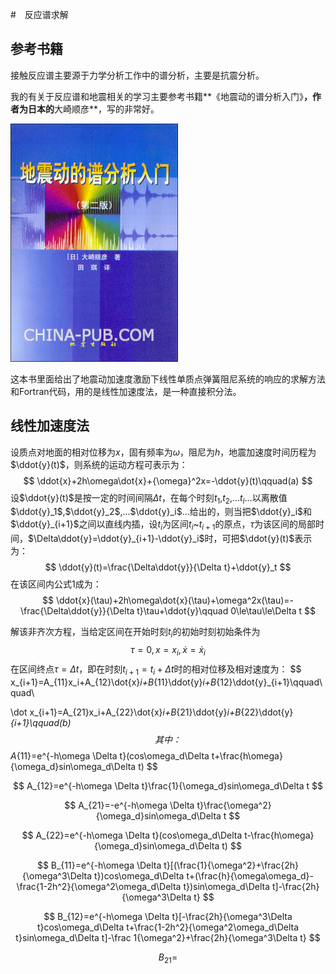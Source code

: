 #　反应谱求解

## 参考书籍

接触反应谱主要源于力学分析工作中的谱分析，主要是抗震分析。

我的有关于反应谱和地震相关的学习主要参考书籍**《地震动的谱分析入门》**，作者为日本的**大崎顺彦**，写的非常好。

![](book.jpg)

这本书里面给出了地震动加速度激励下线性单质点弹簧阻尼系统的响应的求解方法和Fortran代码，用的是线性加速度法，是一种直接积分法。

## 线性加速度法

设质点对地面的相对位移为$x$，固有频率为$\omega$，阻尼为$h$，地震加速度时间历程为$\ddot{y}(t)$，则系统的运动方程可表示为：
$$
\ddot{x}+2h\omega\dot{x}+{\omega}^2x=-\ddot{y}(t)\qquad(a)
$$
设$\ddot{y}(t)$是按一定的时间间隔$\Delta t$，在每个时刻$t_1$,$t_2$,...$t_i$...以离散值$\ddot{y}_1$,$\ddot{y}_2$,...$\ddot{y}_i$...给出的，则当把$\ddot{y}_i$和$\ddot{y}_{i+1}$之间以直线内插，设$t_i$为区间$t_i$~$t_{i+1}$的原点，$\tau$为该区间的局部时间，$\Delta\ddot{y}=\ddot{y}_{i+1}-\ddot{y}_i$时，可把$\ddot{y}(t)$表示为：
$$
\ddot{y}(t)=\frac{\Delta\ddot{y}}{\Delta t}+\ddot{y}_t
$$
在该区间内公式1成为：
$$
\ddot{x}(\tau)+2h\omega\dot{x}(\tau)+\omega^2x(\tau)=-\frac{\Delta\ddot{y}}{\Delta t}\tau+\ddot{y}\qquad 0\le\tau\le\Delta t
$$

解该非齐次方程，当给定区间在开始时刻$t_i$的初始时刻初始条件为
$$
\tau=0,x=x_i,\dot{x}=\dot{x}_i
$$
在区间终点$\tau=\Delta t$，即在时刻$t_{i+1}=t_i+\Delta t$时的相对位移及相对速度为：
$$
x_{i+1}=A_{11}x_i+A_{12}\dot{x}_i+B_{11}\ddot{y}_i+B_{12}\ddot{y}_{i+1}\qquad\quad\\
 
\dot x_{i+1}=A_{21}x_i+A_{22}\dot{x}_i+B_{21}\ddot{y}_i+B_{22}\ddot{y}_{i+1}\qquad(b)
$$
其中：
$$
A_{11}=e^{-h\omega \Delta t}(cos\omega_d\Delta t+\frac{h\omega}{\omega_d}sin\omega_d\Delta t)
$$

$$
A_{12}=e^{-h\omega \Delta t}\frac{1}{\omega_d}sin\omega_d\Delta t
$$

$$
A_{21}=-e^{-h\omega \Delta t}\frac{\omega^2}{\omega_d}sin\omega_d\Delta t
$$

$$
A_{22}=e^{-h\omega \Delta t}(cos\omega_d\Delta t-\frac{h\omega}{\omega_d}sin\omega_d\Delta t)
$$

$$
B_{11}=e^{-h\omega \Delta t}[(\frac{1}{\omega^2}+\frac{2h}{\omega^3\Delta t})cos\omega_d\Delta t+(\frac{h}{\omega\omega_d}-\frac{1-2h^2}{\omega^2\omega_d\Delta t})sin\omega_d\Delta t]-\frac{2h}{\omega^3\Delta t}
$$

$$
B_{12}=e^{-h\omega \Delta t}[-\frac{2h}{\omega^3\Delta t}cos\omega_d\Delta t+\frac{1-2h^2}{\omega^2\omega_d\Delta t}sin\omega_d\Delta t]-\frac 1{\omega^2}+\frac{2h}{\omega^3\Delta t}
$$

$$
B_{21}=
$$

